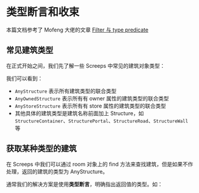 # 类型断言和收束

本篇文档参考了 Mofeng 大佬的文章 [Filter 与 type predicate](https://github.com/DiamondMofeng/Learn-Typescript-in-Screeps/blob/zh-cn/%E6%AD%A3%E6%96%87/4.-lei-xing-shou-shu/filter-yu-type-predicate.md)

## 常见建筑类型

在正式开始之间，我们先了解一些 Screeps 中常见的建筑对象类型：

<CodeEditor title="Screeps 中常见的建筑类型" :model-options="commonStructureOptions" :editor-styles="{height: '200px'}"></CodeEditor>

我们可以看到：

- `AnyStructure` 表示所有建筑类型的联合类型
- `AnyOwnedStructure` 表示所有有 owner 属性的建筑类型的联合类型
- `AnyStoreStructure` 表示所有有 store 属性的建筑类型的联合类型
- 其他具体的建筑类型是建筑名称前面加上 Structure，如 `StructureContainer`、`StructurePortal`、`StructureRoad`、`StructureWall` 等

## 获取某种类型的建筑

在 Screeps 中我们可以通过 room 对象上的 find 方法来查找建筑，但是如果不作处理，返回的建筑的类型为 AnyStructure。

<CodeEditor title="room.find 返回值" :model-options="roomFindOptions" :editor-styles="{height: '250px'}"></CodeEditor>

通常我们的解决方案是使用**类型断言**，明确指出返回值的类型。如：

<CodeEditor title="room.find 返回值" :model-options="roomFindAssertOptions" :editor-styles="{height: '250px'}"></CodeEditor>

<script setup>
import {CodeEditor} from '@components/monaco-editor'

const commonStructureOptions = [
    {
        value: `// 所有建筑：type AnyStructure = AnyOwnedStructure | StructureContainer | StructurePortal | StructureRoad | StructureWall
type A = AnyStructure
type B = AnyOwnedStructure // 所有有 owner 属性的建筑
type C = AnyStoreStructure // 所有有 store 属性的建筑
type IsLabBelongToC = StructureLab extends C ? true: false // true
export {}
        `,
        language: 'typescript',
        path: 'main.ts'
    },
]

const roomFindOptions = [
    {
        value: `const room = Game.rooms['']

// AnyStructure，虽然我们知道返回的建筑类型肯定是 StructureContainer，
// 但目前TypeScript 无法推断出这一点
const containers = room.find(FIND_STRUCTURES, {
    filter: (structure) => {
        return structure instanceof StructureContainer
    }
});
export {}
        `,
        language: 'typescript',
        path: 'main.ts'
    }
]

const roomFindAssertOptions = [
    {
        value: `const room = Game.rooms['']
const containers = room.find(FIND_STRUCTURES, {
    filter: (structure) => {
        return structure instanceof StructureContainer
    }
}) as StructureContainer[];
export {}
        `,
        language: 'typescript',
        path: 'main.ts'
    }
]
</script>
